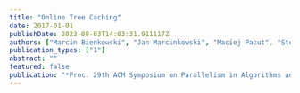 ```yaml
---
title: "Online Tree Caching"
date: 2017-01-01
publishDate: 2023-08-03T14:03:31.911117Z
authors: ["Marcin Bienkowski", "Jan Marcinkowski", "Maciej Pacut", "Stefan Schmid", "Aleksandra Spyra"]
publication_types: ["1"]
abstract: ""
featured: false
publication: "*Proc. 29th ACM Symposium on Parallelism in Algorithms and Architectures (SPAA)*"
---
```


